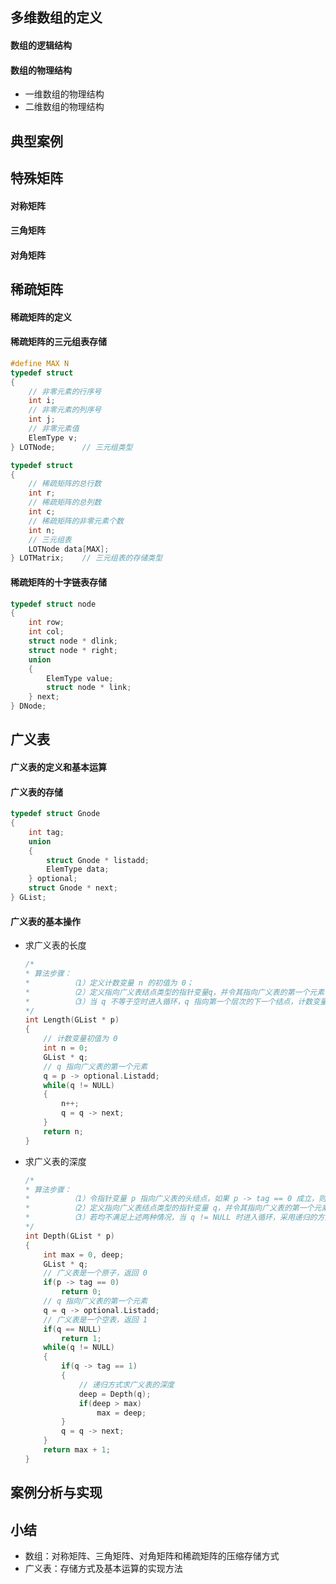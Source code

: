 ## 多维数组的定义

#### 数组的逻辑结构

#### 数组的物理结构

* 一维数组的物理结构
* 二维数组的物理结构

## 典型案例

## 特殊矩阵

#### 对称矩阵

#### 三角矩阵

#### 对角矩阵

## 稀疏矩阵

#### 稀疏矩阵的定义

#### 稀疏矩阵的三元组表存储

```c
#define MAX N 
typedef struct 
{
    // 非零元素的行序号
    int i;
    // 非零元素的列序号
    int j;
    // 非零元素值
    ElemType v;
} LOTNode;      // 三元组类型

typedef struct 
{
    // 稀疏矩阵的总行数
    int r;
    // 稀疏矩阵的总列数
    int c;
    // 稀疏矩阵的非零元素个数
    int n;
    // 三元组表
    LOTNode data[MAX];
} LOTMatrix;    // 三元组表的存储类型
```



#### 稀疏矩阵的十字链表存储

```c
typedef struct node
{
    int row;
    int col;
    struct node * dlink;
    struct node * right;
    union
    {
        ElemType value;
        struct node * link;
    } next;
} DNode;
```

## 广义表

#### 广义表的定义和基本运算

#### 广义表的存储

```c
typedef struct Gnode
{
    int tag;
    union
    {
        struct Gnode * listadd;
        ElemType data;
    } optional;
    struct Gnode * next;
} GList;
```



#### 广义表的基本操作

* 求广义表的长度

  ```c
  /*
  *	算法步骤：
  *			（1）定义计数变量 n 的初值为 0；
  *			（2）定义指向广义表结点类型的指针变量q，并令其指向广义表的第一个元素；
  *			（3）当 q 不等于空时进入循环，q 指向第一个层次的下一个结点，计数变量 n 加 1。
  */
  int Length(GList * p)
  {
      // 计数变量初值为 0
      int n = 0;					
      GList * q;
      // q 指向广义表的第一个元素
      q = p -> optional.Listadd;	
      while(q != NULL)
      {
          n++;
          q = q -> next;
      }
      return n;
  }
  ```

* 求广义表的深度

  ```c
  /*
  *	算法步骤：
  *			（1）令指针变量 p 指向广义表的头结点，如果 p -> tag == 0 成立，则该广义表是一个原子，则返回 0；
  *			（2）定义指向广义表结点类型的指针变量 q，并令其指向广义表的第一个元素，如果 q == NULL 成立，则该广义表是一个空表，并返回 1；
  *			（3）若均不满足上述两种情况，当 q != NULL 时进入循环，采用递归的方式计算出该广义表的深度。
  */
  int Depth(GList * p)
  {
      int max = 0, deep;
      GList * q;
      // 广义表是一个原子，返回 0
      if(p -> tag == 0)			
          return 0;
      // q 指向广义表的第一个元素
      q = q -> optional.Listadd;	
      // 广义表是一个空表，返回 1
      if(q == NULL)				
          return 1;
      while(q != NULL)
      {
          if(q -> tag == 1)
          {
              // 递归方式求广义表的深度
              deep = Depth(q);	
              if(deep > max)
                  max = deep;
          }
          q = q -> next;
      }
      return max + 1;
  }
  ```

## 案例分析与实现

## 小结

* 数组：对称矩阵、三角矩阵、对角矩阵和稀疏矩阵的压缩存储方式
* 广义表：存储方式及基本运算的实现方法
